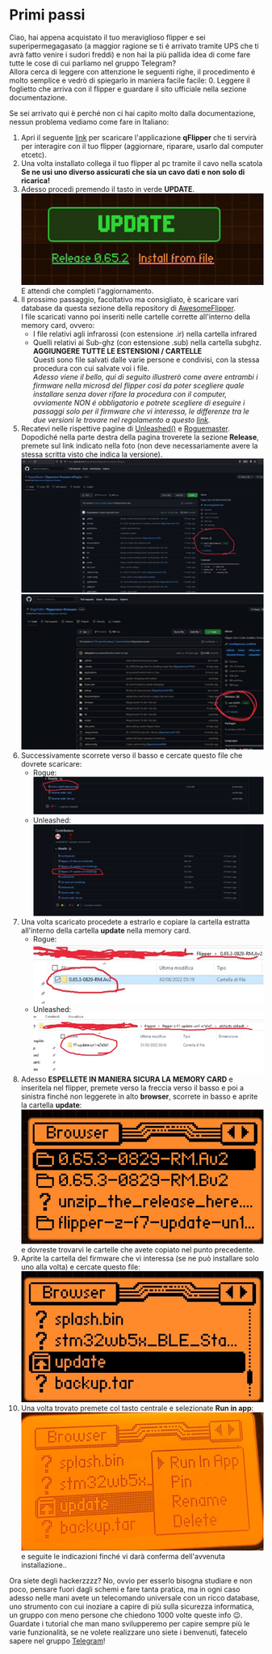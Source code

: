 # Primi passi

Ciao, hai appena acquistato il tuo meraviglioso flipper e sei superipermegagasato (a maggior ragione se ti é arrivato tramite UPS che ti avrà fatto venire i sudori freddi) e non hai la più pallida idea di come fare tutte le cose di cui parliamo nel gruppo Telegram?  
Allora cerca di leggere con attenzione le seguenti righe, il procedimento é molto semplice e vedrò di spiegarlo in maniera facile facile:
0. Leggere il foglietto che arriva con il flipper e guardare il sito ufficiale nella sezione documentazione.

Se sei arrivato qui è perché non ci hai capito molto dalla documentazione, nessun problema vediamo come fare in Italiano:

1. Apri il seguente [link](https://flipperzero.one/update) per scaricare l'applicazione **qFlipper** che ti servirà per interagire con il tuo flipper (aggiornare, riparare, usarlo dal computer etcetc).
2. Una volta installato collega il tuo flipper al pc tramite il cavo nella scatola
**Se ne usi uno diverso assicurati che sia un cavo dati e non solo di ricarica!**
3. Adesso procedi premendo il tasto in verde **UPDATE**.  
![image](images/IMG_20220906_211502_170.jpg "image")  
E attendi che completi l'aggiornamento.
4. Il prossimo passaggio, facoltativo ma consigliato, è scaricare vari database da questa sezione della repository di [AwesomeFlipper](https://github.com/djsime1/awesome-flipperzero#databases--dumps).  
I file scaricati vanno poi inseriti nelle cartelle corrette all'interno della memory card, ovvero:  
   - I file relativi agli infrarossi (con estensione .ir) nella cartella infrared  
   - Quelli relativi ai Sub-ghz (con estensione .sub) nella cartella subghz.  
**AGGIUNGERE TUTTE LE ESTENSIONI / CARTELLE**  
Questi sono file salvati dalle varie persone e condivisi, con la stessa procedura con cui salvate voi i file.  
*Adesso viene il bello, qui di seguito illustrerò come avere entrambi i firmware nella microsd del flipper così da poter scegliere quale installare senza dover rifare la procedura con il computer, ovviamente NON é obbligatorio e potrete scegliere di eseguire i passaggi solo per il firmware che vi interessa, le differenze tra le due versioni le trovare nel regolamento a questo [link](https://github.com/djsime1/awesome-flipperzero/blob/main/Firmwares.md)*.
5. Recatevi nelle rispettive pagine di [Unleashed()](https://github.com/Eng1n33r/flipperzero-firmware) e [Roguemaster](https://github.com/RogueMaster/flipperzero-firmware-wPlugins). Dopodiché nella parte destra della pagina troverete la sezione **Release**, premete sul link indicato nella foto (non deve necessariamente avere la stessa scritta visto che indica la versione).  
![image](images/IMG_20220906_204648_657.jpg "image")  
![image](images/IMG_20220906_225304_641.jpg "image")  
6. Successivamente scorrete verso il basso e cercate questo file che dovrete scaricare:  
   - Rogue:  
   ![image](images/IMG_20220906_204657_308.jpg "image")  
   - Unleashed:  
   ![image](images/IMG_20220906_204654_565.jpg "image")  
7. Una volta scaricato procedete a estrarlo e copiare la cartella estratta all'interno della cartella **update** nella memory card.  
   - Rogue:  
   ![image](images/IMG_20220906_204713_144.jpg "image")  
   - Unleashed:  
   ![image](images/IMG_20220906_204702_775.jpg "image")  
8. Adesso **ESPELLETE IN MANIERA SICURA LA MEMORY CARD** e inseritela nel flipper, premete verso la freccia verso il basso e poi a sinistra finché non leggerete in alto **browser**, scorrete in basso e aprite la cartella **update**:  
![image](images/IMG_20220906_204720_962.jpg "image")  
e dovreste trovarvi le cartelle che avete copiato nel punto precedente.
9. Aprite la cartella del firmware che vi interessa (se ne può installare solo uno alla volta) e cercate questo file:  
![image](images/IMG_20220906_204728_280.jpg "image")  
10. Una volta trovato premete col tasto centrale e selezionate **Run in app**:  
![image](images/IMG_20220906_231103_521.jpg "image")  
e seguite le indicazioni finché vi darà conferma dell'avvenuta installazione..

Ora siete degli hackerzzzz? No, ovvio per esserlo bisogna studiare e non poco, pensare fuori dagli schemi e fare tanta pratica, ma in ogni caso adesso nelle mani avete un telecomando universale con un ricco database, uno strumento con cui inoziare a capire di più sulla sicurezza informatica, un gruppo con meno persone che chiedono 1000 volte queste info 😉.  
Guardate i tutorial che man mano svilupperemo per capire sempre più le varie funzionalità, se ne volete realizzare uno siete i benvenuti, fatecelo sapere nel gruppo [Telegram](https://t.me/flipperzeroitalia)!
